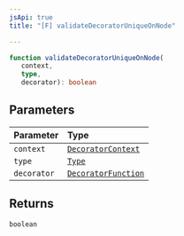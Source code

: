 ```yaml
---
jsApi: true
title: "[F] validateDecoratorUniqueOnNode"

---
```

```ts
function validateDecoratorUniqueOnNode(
   context, 
   type, 
   decorator): boolean
```

## Parameters

| Parameter | Type |
| :------ | :------ |
| `context` | [`DecoratorContext`](../interfaces/DecoratorContext.md) |
| `type` | [`Type`](../type-aliases/Type.md) |
| `decorator` | [`DecoratorFunction`](../interfaces/DecoratorFunction.md) |

## Returns

`boolean`
